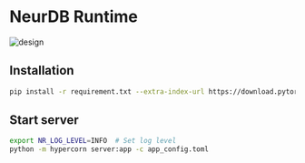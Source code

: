 # NeurDB Runtime

![design](./doc/design.png)

## Installation

```sh
pip install -r requirement.txt --extra-index-url https://download.pytorch.org/whl/cu113
```

## Start server

```sh
export NR_LOG_LEVEL=INFO  # Set log level
python -m hypercorn server:app -c app_config.toml
```
